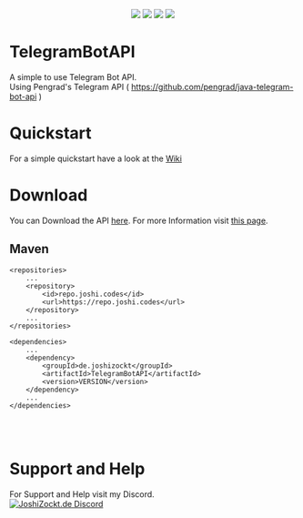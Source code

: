 <p align="center">
        <a href="https://discord.gg/WGAh3MJ" alt="Discord"><img src="https://img.shields.io/discord/752831569772675072" /></a>
        <a alt="Language: Java"><img src="https://img.shields.io/github/languages/top/joshicodes/telegrambotapi" /></a>
        <a alt="Version:"><img src="https://img.shields.io/github/v/release/JoshiCodes/TelegramBotAPI?include_prereleases&label=version"></a>
        <a alt="Download" href="https://github.com/JoshiCodes/TelegramBotAPI/releases/latest"><img src="https://img.shields.io/github/downloads-pre/JoshiCodes/TelegramBotAPI/latest/total?color=success&label=Downloads" /></a>
        </p>
       
# TelegramBotAPI

A simple to use Telegram Bot API.<br>
Using Pengrad's Telegram API ( https://github.com/pengrad/java-telegram-bot-api )

# Quickstart

For a simple quickstart have a look at the <a href="https://github.com/JoshiCodes/TelegramBotAPI/wiki/Getting-Started">Wiki</a><br>

# Download

You can Download the API <a href="https://github.com/JoshiCodes/TelegramBotAPI/releases/latest">here</a>. For more Information visit <a href="https://github.com/JoshiCodes/TelegramBotAPI/wiki/Getting-Started#implement-the-bot-api">this page</a>.

## Maven

```pom
<repositories>
    ...
    <repository>
        <id>repo.joshi.codes</id>
        <url>https://repo.joshi.codes</url>
    </repository>
    ...
</repositories>

<dependencies>
    ...
    <dependency>
        <groupId>de.joshizockt</groupId>
        <artifactId>TelegramBotAPI</artifactId>
        <version>VERSION</version>
    </dependency>
    ...
</dependencies>
```


<br><br>

# Support and Help

For Support and Help visit my Discord. <br>
[![JoshiZockt.de Discord](https://discord.com/api/guilds/752831569772675072/widget.png?style=banner2)](https://discord.gg/WGAh3MJ)
